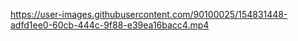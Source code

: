 

https://user-images.githubusercontent.com/90100025/154831448-adfd1ee0-60cb-444c-9f88-e39ea16bacc4.mp4

